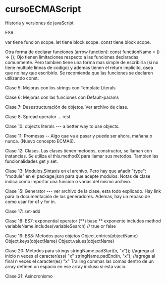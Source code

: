 # cursoECMAScript
Historia y versiones de javaScript

ES6

var tiene funcion scope.
let tiene block scope.
const tiene block scope.

Otra forma de declarar funciones (arrow function): const functionName = () => {};
Ojo tienen limitaciones respecto a las funciones declaradas comunmente. Pero tambien tiene una forma mas simple de escribirla (si no tiene multiple lineas de codigo) y ademas tienen el return implicito, osea que no hay que escribirlo.
Se recomienda que las funciones se declaren utilizando const.

Clase 5: Mejoras con los strings con Template Literals

Clase 6: Mejoras con las funciones con Default-params

Clase 7: Desestructuración de objetos. Ver archivo de clase.

Clase 8:    Spread operator ...
            rest

Clase 10: objects literals --- a better way to use objects.

Clase 11: Promesas -- Algo que va a pasar y puede ser ahora, mañana o nunca. (Nuevo concepto ECMA6).

Clase 12: Clases. Las clases tienen metodos, constructor, se llaman con instancias. Se utiliza el this.methodX para llamar sus metodos.
Tambien las funcionalidades get y set.

Clase 13: Modulos.Sintaxis en el archivo. Pero hay que añadir "type": "module" en el package.json para que acepte modulos. Notas de clase indica como importar una funcion o varias del mismo archivo.

Clase 15: Generator --- ver archivo de la clase, esta todo explicado. Hay link para la documentación de los generadores.
Ademas, hay un repaso de como usar for of y for in.

Clase 17: set-add

Clase 18: ES7:
            exponential operator (**)       base ** exponente
            includes method                 variableName.includes(variableSearch) // true or false

Clase 19: ES8:
            Metodos para objetos            Object.entries(objectName)
                                            Object.keys(objectName)
                                            Object.values(objectName)

Clase 20:   Metodos para strings            stringName.padStart(n, "x")); //agrega al inicio n veces el caracter(ess) "x"
                                            stringName.padEnd(n, "x");    //agrega al final n veces el caracter(es) "x"
            Trailing commas                 las comas dentro de un array definen un espacio en ese array incluso si esta vacio.

Clase 21:   Asincronismo